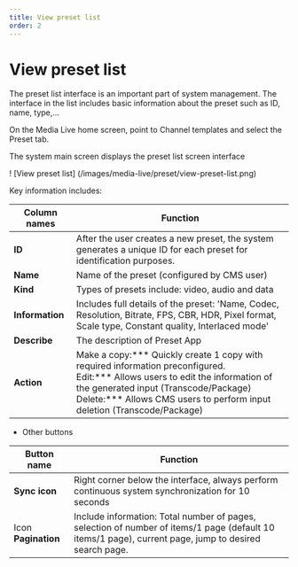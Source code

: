 ```yaml
---
title: View preset list
order: 2
---
```


# View preset list

The preset list interface is an important part of system management. The interface in the list includes basic information about the preset such as ID, name, type,...

On the Media Live home screen, point to Channel templates and select the Preset tab.

The system main screen displays the preset list screen interface

! [View preset list] (/images/media-live/preset/view-preset-list.png)

Key information includes:

| Column names    | Function                                                                                                                                                                                                                                                                                                                                                                 |
| --------------- | ------------------------------------------------------------------------------------------------------------------------------------------------------------------------------------------------------------------------------------------------------------------------------------------------------------------------------------------------------------------------ |
| **ID**          | After the user creates a new preset, the system generates a unique ID for each preset for identification purposes.                                                                                                                                                                                                                                       |
| **Name**        | Name of the preset (configured by CMS user)                                                                                                                                                                                                                                                                                                           |
| **Kind**        | Types of presets include: video, audio and data                                                                                                                                                                                                                                                                                                          |
| **Information** | Includes full details of the preset: 'Name, Codec, Resolution, Bitrate, FPS, CBR, HDR, Pixel format, Scale type, Constant quality, Interlaced mode'                                                                                                                                                                                                      |
| **Describe**    | The description of Preset App                                                                                                                                                                                                                                                                                                                                            |
| **Action**      | Make a copy:\*\*\* Quickly create 1 copy with required information preconfigured.<br/>Edit:\*\*\* Allows users to edit the information of the generated input (Transcode/Package)<br/>Delete:\*\*\* Allows CMS users to perform input deletion (Transcode/Package) |

- Other buttons

| Button name         | Function                                                                                                                                                                                                 |
| ------------------- | -------------------------------------------------------------------------------------------------------------------------------------------------------------------------------------------------------- |
| **Sync icon**       | Right corner below the interface, always perform continuous system synchronization for 10 seconds                                                                                                        |
| Icon **Pagination** | Include information: Total number of pages, selection of number of items/1 page (default 10 items/1 page), current page, jump to desired search page. |


